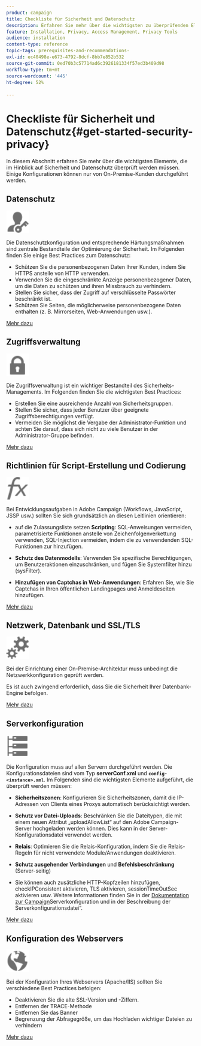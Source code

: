 ```yaml
---
product: campaign
title: Checkliste für Sicherheit und Datenschutz
description: Erfahren Sie mehr über die wichtigsten zu überprüfenden Elemente bezüglich Sicherheit und Datenschutz
feature: Installation, Privacy, Access Management, Privacy Tools
audience: installation
content-type: reference
topic-tags: prerequisites-and-recommendations-
exl-id: ec40498e-e673-4792-8dcf-8bb7e852b532
source-git-commit: 0ed70b3c57714ad6c3926181334f57ed3b409d98
workflow-type: tm+mt
source-wordcount: '445'
ht-degree: 52%

---
```


# Checkliste für Sicherheit und Datenschutz{#get-started-security-privacy}



In diesem Abschnitt erfahren Sie mehr über die wichtigsten Elemente, die im Hinblick auf Sicherheit und Datenschutz überprüft werden müssen. Einige Konfigurationen können nur von On-Premise-Kunden durchgeführt werden.

## Datenschutz

<img src="assets/do-not-localize/icon_privacy.svg" width="60px">

Die Datenschutzkonfiguration und entsprechende Härtungsmaßnahmen sind zentrale Bestandteile der Optimierung der Sicherheit. Im Folgenden finden Sie einige Best Practices zum Datenschutz:

* Schützen Sie die personenbezogenen Daten Ihrer Kunden, indem Sie HTTPS anstelle von HTTP verwenden.
* Verwenden Sie die eingeschränkte Anzeige personenbezogener Daten, um die Daten zu schützen und ihren Missbrauch zu verhindern.
* Stellen Sie sicher, dass der Zugriff auf verschlüsselte Passwörter beschränkt ist.
* Schützen Sie Seiten, die möglicherweise personenbezogene Daten enthalten (z. B. Mirrorseiten, Web-Anwendungen usw.).

[Mehr dazu](../../installation/using/privacy.md)

## Zugriffsverwaltung 

<img src="assets/do-not-localize/icon_access.svg" width="60px">

Die Zugriffsverwaltung ist ein wichtiger Bestandteil des Sicherheits-Managements. Im Folgenden finden Sie die wichtigsten Best Practices:

* Erstellen Sie eine ausreichende Anzahl von Sicherheitsgruppen.
* Stellen Sie sicher, dass jeder Benutzer über geeignete Zugriffsberechtigungen verfügt.
* Vermeiden Sie möglichst die Vergabe der Administrator-Funktion und achten Sie darauf, dass sich nicht zu viele Benutzer in der Administrator-Gruppe befinden.

[Mehr dazu](../../installation/using/access-management.md)

## Richtlinien für Script-Erstellung und Codierung

<img src="assets/do-not-localize/icon_scripting.svg" width="60px">

Bei Entwicklungsaufgaben in Adobe Campaign (Workflows, JavaScript, JSSP usw.) sollten Sie sich grundsätzlich an diesen Leitlinien orientieren:

* auf die Zulassungsliste setzen **Scripting**: SQL-Anweisungen vermeiden, parametrisierte Funktionen anstelle von Zeichenfolgenverkettung verwenden, SQL-Injection vermeiden, indem die zu verwendenden SQL-Funktionen zur hinzufügen.

* **Schutz des Datenmodells**: Verwenden Sie spezifische Berechtigungen, um Benutzeraktionen einzuschränken, und fügen Sie Systemfilter hinzu (sysFilter).

* **Hinzufügen von Captchas in Web-Anwendungen**: Erfahren Sie, wie Sie Captchas in Ihren öffentlichen Landingpages und Anmeldeseiten hinzufügen.

[Mehr dazu](../../installation/using/scripting-coding-guidelines.md)

## Netzwerk, Datenbank und SSL/TLS

<img src="assets/do-not-localize/icon_network.svg" width="60px">

Bei der Einrichtung einer On-Premise-Architektur muss unbedingt die Netzwerkkonfiguration geprüft werden.

Es ist auch zwingend erforderlich, dass Sie die Sicherheit Ihrer Datenbank-Engine befolgen.

[Mehr dazu](../../installation/using/network-database.md)


## Serverkonfiguration

<img src="assets/do-not-localize/icon_server.svg" width="60px">

Die Konfiguration muss auf allen Servern durchgeführt werden. Die Konfigurationsdateien sind vom Typ **serverConf.xml** und **`config-<instance>.xml`**. Im Folgenden sind die wichtigsten Elemente aufgeführt, die überprüft werden müssen:

* **Sicherheitszonen**: Konfigurieren Sie Sicherheitszonen, damit die IP-Adressen von Clients eines Proxys automatisch berücksichtigt werden.

* **Schutz vor Datei-Uploads**: Beschränken Sie die Dateitypen, die mit einem neuen Attribut „uploadAllowList“ auf den Adobe Campaign-Server hochgeladen werden können. Dies kann in der Server-Konfigurationsdatei verwendet werden.

* **Relais**: Optimieren Sie die Relais-Konfiguration, indem Sie die Relais-Regeln für nicht verwendete Module/Anwendungen deaktivieren.

* **Schutz ausgehender Verbindungen** und **Befehlsbeschränkung** (Server-seitig)

* Sie können auch zusätzliche HTTP-Kopfzeilen hinzufügen, checkIPConsistent aktivieren, TLS aktivieren, sessionTimeOutSec aktivieren usw. Weitere Informationen finden Sie in der [Dokumentation zur Campaign](../../installation/using/configuring-campaign-server.md)Serverkonfiguration und in der [](../../installation/using/the-server-configuration-file.md)Beschreibung der Serverkonfigurationsdatei“.

[Mehr dazu](../../installation/using/server-configuration.md)

## Konfiguration des Webservers

<img src="assets/do-not-localize/icon_web.svg" width="60px">

Bei der Konfiguration Ihres Webservers (Apache/IIS) sollten Sie verschiedene Best Practices befolgen:

* Deaktivieren Sie die alte SSL-Version und -Ziffern.
* Entfernen der TRACE-Methode
* Entfernen Sie das Banner
* Begrenzung der Abfragegröße, um das Hochladen wichtiger Dateien zu verhindern

[Mehr dazu](../../installation/using/web-server-configuration.md)
